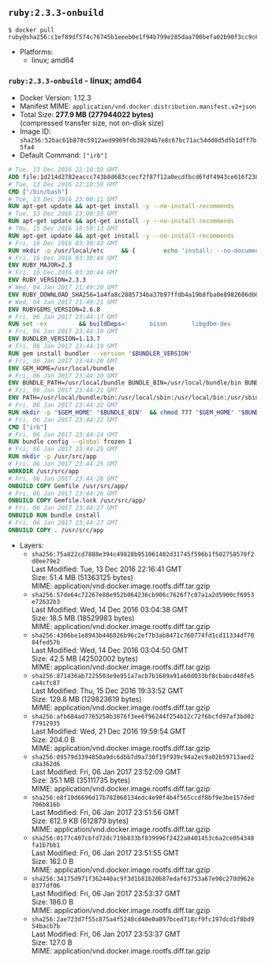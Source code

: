 ## `ruby:2.3.3-onbuild`

```console
$ docker pull ruby@sha256:c1ef89df574c76745b1eeeb0e1f94b799e285daa700befa02b90f3cc9c6785f9
```

-	Platforms:
	-	linux; amd64

### `ruby:2.3.3-onbuild` - linux; amd64

-	Docker Version: 1.12.3
-	Manifest MIME: `application/vnd.docker.distribution.manifest.v2+json`
-	Total Size: **277.9 MB (277944022 bytes)**  
	(compressed transfer size, not on-disk size)
-	Image ID: `sha256:52bac61b870c5912aed9909fdb30204b7e8c67bc71ac54dd0d5d5b1dff7b5fa4`
-	Default Command: `["irb"]`

```dockerfile
# Tue, 13 Dec 2016 22:10:59 GMT
ADD file:1d214d2782eaccc743b8d683ccecf2f87f12a0ecdfbcd6fdf4943ce616f23870 in / 
# Tue, 13 Dec 2016 22:10:59 GMT
CMD ["/bin/bash"]
# Tue, 13 Dec 2016 23:00:11 GMT
RUN apt-get update && apt-get install -y --no-install-recommends 		ca-certificates 		curl 		wget 	&& rm -rf /var/lib/apt/lists/*
# Tue, 13 Dec 2016 23:00:33 GMT
RUN apt-get update && apt-get install -y --no-install-recommends 		bzr 		git 		mercurial 		openssh-client 		subversion 				procps 	&& rm -rf /var/lib/apt/lists/*
# Thu, 15 Dec 2016 18:59:13 GMT
RUN apt-get update && apt-get install -y --no-install-recommends 		autoconf 		automake 		bzip2 		file 		g++ 		gcc 		imagemagick 		libbz2-dev 		libc6-dev 		libcurl4-openssl-dev 		libdb-dev 		libevent-dev 		libffi-dev 		libgdbm-dev 		libgeoip-dev 		libglib2.0-dev 		libjpeg-dev 		libkrb5-dev 		liblzma-dev 		libmagickcore-dev 		libmagickwand-dev 		libmysqlclient-dev 		libncurses-dev 		libpng-dev 		libpq-dev 		libreadline-dev 		libsqlite3-dev 		libssl-dev 		libtool 		libwebp-dev 		libxml2-dev 		libxslt-dev 		libyaml-dev 		make 		patch 		xz-utils 		zlib1g-dev 	&& rm -rf /var/lib/apt/lists/*
# Fri, 16 Dec 2016 03:30:43 GMT
RUN mkdir -p /usr/local/etc 	&& { 		echo 'install: --no-document'; 		echo 'update: --no-document'; 	} >> /usr/local/etc/gemrc
# Fri, 16 Dec 2016 03:30:44 GMT
ENV RUBY_MAJOR=2.3
# Fri, 16 Dec 2016 03:30:44 GMT
ENV RUBY_VERSION=2.3.3
# Wed, 04 Jan 2017 21:49:20 GMT
ENV RUBY_DOWNLOAD_SHA256=1a4fa8c2885734ba37b97ffdb4a19b8fba0e8982606db02d936e65bac07419dc
# Wed, 04 Jan 2017 21:49:21 GMT
ENV RUBYGEMS_VERSION=2.6.8
# Fri, 06 Jan 2017 23:44:17 GMT
RUN set -ex 		&& buildDeps=' 		bison 		libgdbm-dev 		ruby 	' 	&& apt-get update 	&& apt-get install -y --no-install-recommends $buildDeps 	&& rm -rf /var/lib/apt/lists/* 		&& wget -O ruby.tar.xz "https://cache.ruby-lang.org/pub/ruby/${RUBY_MAJOR%-rc}/ruby-$RUBY_VERSION.tar.xz" 	&& echo "$RUBY_DOWNLOAD_SHA256 *ruby.tar.xz" | sha256sum -c - 		&& mkdir -p /usr/src/ruby 	&& tar -xJf ruby.tar.xz -C /usr/src/ruby --strip-components=1 	&& rm ruby.tar.xz 		&& cd /usr/src/ruby 		&& { 		echo '#define ENABLE_PATH_CHECK 0'; 		echo; 		cat file.c; 	} > file.c.new 	&& mv file.c.new file.c 		&& autoconf 	&& ./configure --disable-install-doc --enable-shared 	&& make -j"$(nproc)" 	&& make install 		&& apt-get purge -y --auto-remove $buildDeps 	&& cd / 	&& rm -r /usr/src/ruby 		&& gem update --system "$RUBYGEMS_VERSION"
# Fri, 06 Jan 2017 23:44:18 GMT
ENV BUNDLER_VERSION=1.13.7
# Fri, 06 Jan 2017 23:44:19 GMT
RUN gem install bundler --version "$BUNDLER_VERSION"
# Fri, 06 Jan 2017 23:44:20 GMT
ENV GEM_HOME=/usr/local/bundle
# Fri, 06 Jan 2017 23:44:20 GMT
ENV BUNDLE_PATH=/usr/local/bundle BUNDLE_BIN=/usr/local/bundle/bin BUNDLE_SILENCE_ROOT_WARNING=1 BUNDLE_APP_CONFIG=/usr/local/bundle
# Fri, 06 Jan 2017 23:44:21 GMT
ENV PATH=/usr/local/bundle/bin:/usr/local/sbin:/usr/local/bin:/usr/sbin:/usr/bin:/sbin:/bin
# Fri, 06 Jan 2017 23:44:22 GMT
RUN mkdir -p "$GEM_HOME" "$BUNDLE_BIN" 	&& chmod 777 "$GEM_HOME" "$BUNDLE_BIN"
# Fri, 06 Jan 2017 23:44:22 GMT
CMD ["irb"]
# Fri, 06 Jan 2017 23:44:24 GMT
RUN bundle config --global frozen 1
# Fri, 06 Jan 2017 23:44:25 GMT
RUN mkdir -p /usr/src/app
# Fri, 06 Jan 2017 23:44:25 GMT
WORKDIR /usr/src/app
# Fri, 06 Jan 2017 23:44:26 GMT
ONBUILD COPY Gemfile /usr/src/app/
# Fri, 06 Jan 2017 23:44:26 GMT
ONBUILD COPY Gemfile.lock /usr/src/app/
# Fri, 06 Jan 2017 23:44:27 GMT
ONBUILD RUN bundle install
# Fri, 06 Jan 2017 23:44:27 GMT
ONBUILD COPY . /usr/src/app
```

-	Layers:
	-	`sha256:75a822cd7888e394c49828b951061402d31745f596b1f502758570f2d0ee79e2`  
		Last Modified: Tue, 13 Dec 2016 22:16:41 GMT  
		Size: 51.4 MB (51363125 bytes)  
		MIME: application/vnd.docker.image.rootfs.diff.tar.gzip
	-	`sha256:57de64c72267e88e952b064236cb906c7626f7c07a1a2d5900cf6953e72632b3`  
		Last Modified: Wed, 14 Dec 2016 03:04:38 GMT  
		Size: 18.5 MB (18529983 bytes)  
		MIME: application/vnd.docker.image.rootfs.diff.tar.gzip
	-	`sha256:4306be1e8943b446026b96c2ef7b3ab8471c760774fd1cd11334df7084fed57b`  
		Last Modified: Wed, 14 Dec 2016 03:04:50 GMT  
		Size: 42.5 MB (42502002 bytes)  
		MIME: application/vnd.docker.image.rootfs.diff.tar.gzip
	-	`sha256:871436ab7225503e9e951a7acb7b1689a91a60d033bf8cbabcd40fe5ca4cfc87`  
		Last Modified: Thu, 15 Dec 2016 19:33:52 GMT  
		Size: 129.8 MB (129823619 bytes)  
		MIME: application/vnd.docker.image.rootfs.diff.tar.gzip
	-	`sha256:afb684ad7765258b3876f3ee6f96244f254b12c72f6bcfd97af3bd02f7912935`  
		Last Modified: Wed, 21 Dec 2016 19:59:54 GMT  
		Size: 204.0 B  
		MIME: application/vnd.docker.image.rootfs.diff.tar.gzip
	-	`sha256:09579d3394850a9dc6dbb7d9a730f19f939c94a2ec9a02b59713aed2c8a362d6`  
		Last Modified: Fri, 06 Jan 2017 23:52:09 GMT  
		Size: 35.1 MB (35111735 bytes)  
		MIME: application/vnd.docker.image.rootfs.diff.tar.gzip
	-	`sha256:e8f10d6696d17b782068134edc4e90f4b4f565ccdf8bf9e3be157ded706b816b`  
		Last Modified: Fri, 06 Jan 2017 23:51:56 GMT  
		Size: 612.9 KB (612879 bytes)  
		MIME: application/vnd.docker.image.rootfs.diff.tar.gzip
	-	`sha256:0177c407cbfd72dc719b833bf839996f2422a0401453c6a2ce054348fa1b7bb1`  
		Last Modified: Fri, 06 Jan 2017 23:51:55 GMT  
		Size: 162.0 B  
		MIME: application/vnd.docker.image.rootfs.diff.tar.gzip
	-	`sha256:34175d971f362440ac9f3d1b81b20b87edaf63753a67e98c27dd962e0377df06`  
		Last Modified: Fri, 06 Jan 2017 23:53:37 GMT  
		Size: 186.0 B  
		MIME: application/vnd.docker.image.rootfs.diff.tar.gzip
	-	`sha256:2ae723d7f55c875a4f5248cd40e0a097bced718cf9fc197dcd1f8bd954bacb7b`  
		Last Modified: Fri, 06 Jan 2017 23:53:37 GMT  
		Size: 127.0 B  
		MIME: application/vnd.docker.image.rootfs.diff.tar.gzip
